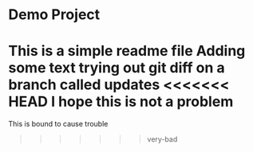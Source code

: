 # Demo Project

This is a simple readme file
Adding some text
trying out git diff
on a branch called updates
<<<<<<< HEAD
I hope this is not a problem
=======

This is bound to cause trouble
>>>>>>> very-bad
